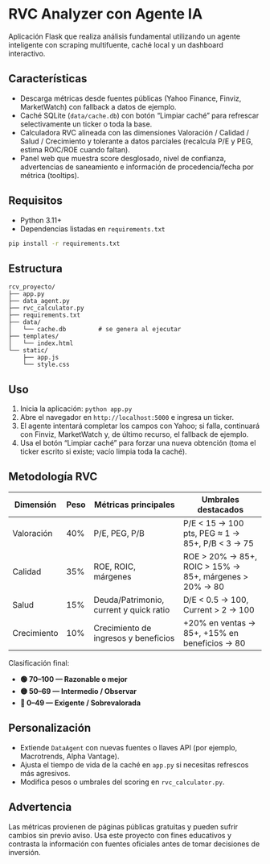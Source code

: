 # RVC Analyzer con Agente IA

Aplicación Flask que realiza análisis fundamental utilizando un agente inteligente con scraping multifuente, caché local y un dashboard interactivo.

## Características
- Descarga métricas desde fuentes públicas (Yahoo Finance, Finviz, MarketWatch) con fallback a datos de ejemplo.
- Caché SQLite (`data/cache.db`) con botón “Limpiar caché” para refrescar selectivamente un ticker o toda la base.
- Calculadora RVC alineada con las dimensiones Valoración / Calidad / Salud / Crecimiento y tolerante a datos parciales (recalcula P/E y PEG, estima ROIC/ROE cuando faltan).
- Panel web que muestra score desglosado, nivel de confianza, advertencias de saneamiento e información de procedencia/fecha por métrica (tooltips).

## Requisitos
- Python 3.11+
- Dependencias listadas en `requirements.txt`

```bash
pip install -r requirements.txt
```

## Estructura
```
rcv_proyecto/
├── app.py
├── data_agent.py
├── rvc_calculator.py
├── requirements.txt
├── data/
│   └── cache.db         # se genera al ejecutar
├── templates/
│   └── index.html
└── static/
    ├── app.js
    └── style.css
```

## Uso
1. Inicia la aplicación: `python app.py`
2. Abre el navegador en `http://localhost:5000` e ingresa un ticker.
3. El agente intentará completar los campos con Yahoo; si falla, continuará con Finviz, MarketWatch y, de último recurso, el fallback de ejemplo.
4. Usa el botón “Limpiar caché” para forzar una nueva obtención (toma el ticker escrito si existe; vacío limpia toda la caché).

## Metodología RVC

| Dimensión | Peso | Métricas principales | Umbrales destacados |
|-----------|------|----------------------|---------------------|
| Valoración | 40% | P/E, PEG, P/B | P/E < 15 → 100 pts, PEG ≈ 1 → 85+, P/B < 3 → 75 |
| Calidad    | 35% | ROE, ROIC, márgenes | ROE > 20% → 85+, ROIC > 15% → 85+, márgenes > 20% → 80 |
| Salud      | 15% | Deuda/Patrimonio, current y quick ratio | D/E < 0.5 → 100, Current > 2 → 100 |
| Crecimiento| 10% | Crecimiento de ingresos y beneficios | +20% en ventas → 85+, +15% en beneficios → 80 |

Clasificación final:
- **🟢 70–100 — Razonable o mejor**
- **🟡 50–69 — Intermedio / Observar**
- **🔴 0–49 — Exigente / Sobrevalorada**

## Personalización
- Extiende `DataAgent` con nuevas fuentes o llaves API (por ejemplo, Macrotrends, Alpha Vantage).
- Ajusta el tiempo de vida de la caché en `app.py` si necesitas refrescos más agresivos.
- Modifica pesos o umbrales del scoring en `rvc_calculator.py`.

## Advertencia
Las métricas provienen de páginas públicas gratuitas y pueden sufrir cambios sin previo aviso. Usa este proyecto con fines educativos y contrasta la información con fuentes oficiales antes de tomar decisiones de inversión.
